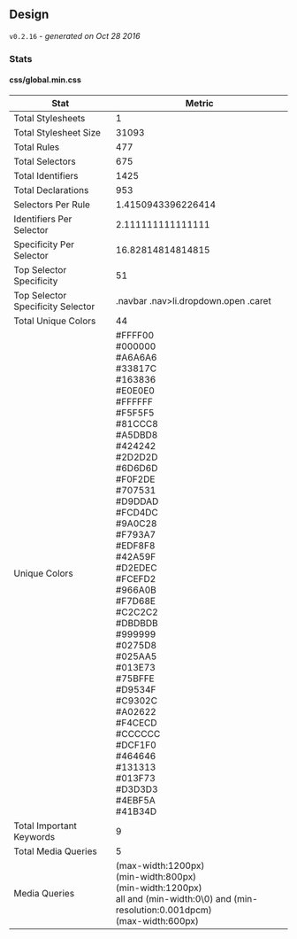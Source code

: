 ## Design
`v0.2.16` - *generated on Oct 28 2016*
### Stats
#### css/global.min.css
|Stat|Metric|
|---|---|
|Total Stylesheets|1|
|Total Stylesheet Size|31093|
|Total Rules|477|
|Total Selectors|675|
|Total Identifiers|1425|
|Total Declarations|953|
|Selectors Per Rule|1.4150943396226414|
|Identifiers Per Selector|2.111111111111111|
|Specificity Per Selector|16.82814814814815|
|Top Selector Specificity|51|
|Top Selector Specificity Selector|.navbar .nav>li.dropdown.open .caret|
|Total Unique Colors|44|
|Unique Colors|#FFFF00<br/>#000000<br/>#A6A6A6<br/>#33817C<br/>#163836<br/>#E0E0E0<br/>#FFFFFF<br/>#F5F5F5<br/>#81CCC8<br/>#A5DBD8<br/>#424242<br/>#2D2D2D<br/>#6D6D6D<br/>#F0F2DE<br/>#707531<br/>#D9DDAD<br/>#FCD4DC<br/>#9A0C28<br/>#F793A7<br/>#EDF8F8<br/>#42A59F<br/>#D2EDEC<br/>#FCEFD2<br/>#966A0B<br/>#F7D68E<br/>#C2C2C2<br/>#DBDBDB<br/>#999999<br/>#0275D8<br/>#025AA5<br/>#013E73<br/>#75BFFE<br/>#D9534F<br/>#C9302C<br/>#A02622<br/>#F4CECD<br/>#CCCCCC<br/>#DCF1F0<br/>#464646<br/>#131313<br/>#013F73<br/>#D3D3D3<br/>#4EBF5A<br/>#41B34D|
|Total Important Keywords|9|
|Total Media Queries|5|
|Media Queries|(max-width:1200px)<br/>(min-width:800px)<br/>(min-width:1200px)<br/>all and (min-width:0\0) and (min-resolution:0.001dpcm)<br/>(max-width:600px)|